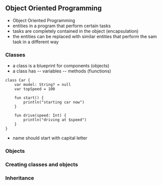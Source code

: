 ## Object Oriented Programming

- Object Oriented Programming
- entities in a program that perform certain tasks
- tasks are completely contained in the object (encapsulation)
- the entities can be replaced with similar entities that perform the sam task in a different way

### Classes
- a class is a blueprint for components (objects)
- a class has
-- variables
-- methods (fiunctions)
```
class Car {
    var model: String? = null
    var topSpeed = 100

    fun start() {
        println("starting car now")
    }

    fun drive(speed: Int) {
        println("driving at $speed")
    }
}
```
- name should start with capital letter

### Objects

### Creating classes and objects

### Inheritance
